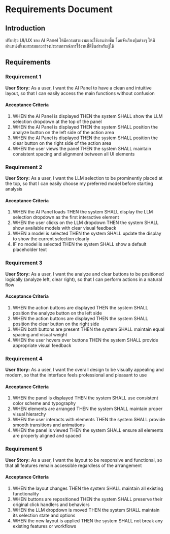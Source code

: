 # Requirements Document

## Introduction

ปรับปรุง UI/UX ของ AI Panel ให้มีความสวยงามและใช้งานง่ายขึ้น โดยจัดเรียงปุ่มต่างๆ ให้มีตำแหน่งที่เหมาะสมและสร้างประสบการณ์การใช้งานที่ดีขึ้นสำหรับผู้ใช้

## Requirements

### Requirement 1

**User Story:** As a user, I want the AI Panel to have a clean and intuitive layout, so that I can easily access the main functions without confusion

#### Acceptance Criteria

1. WHEN the AI Panel is displayed THEN the system SHALL show the LLM selection dropdown at the top of the panel
2. WHEN the AI Panel is displayed THEN the system SHALL position the analyze button on the left side of the action area
3. WHEN the AI Panel is displayed THEN the system SHALL position the clear button on the right side of the action area
4. WHEN the user views the panel THEN the system SHALL maintain consistent spacing and alignment between all UI elements

### Requirement 2

**User Story:** As a user, I want the LLM selection to be prominently placed at the top, so that I can easily choose my preferred model before starting analysis

#### Acceptance Criteria

1. WHEN the AI Panel loads THEN the system SHALL display the LLM selection dropdown as the first interactive element
2. WHEN the user clicks on the LLM dropdown THEN the system SHALL show available models with clear visual feedback
3. WHEN a model is selected THEN the system SHALL update the display to show the current selection clearly
4. IF no model is selected THEN the system SHALL show a default placeholder text

### Requirement 3

**User Story:** As a user, I want the analyze and clear buttons to be positioned logically (analyze left, clear right), so that I can perform actions in a natural flow

#### Acceptance Criteria

1. WHEN the action buttons are displayed THEN the system SHALL position the analyze button on the left side
2. WHEN the action buttons are displayed THEN the system SHALL position the clear button on the right side
3. WHEN both buttons are present THEN the system SHALL maintain equal spacing and visual weight
4. WHEN the user hovers over buttons THEN the system SHALL provide appropriate visual feedback

### Requirement 4

**User Story:** As a user, I want the overall design to be visually appealing and modern, so that the interface feels professional and pleasant to use

#### Acceptance Criteria

1. WHEN the panel is displayed THEN the system SHALL use consistent color scheme and typography
2. WHEN elements are arranged THEN the system SHALL maintain proper visual hierarchy
3. WHEN the user interacts with elements THEN the system SHALL provide smooth transitions and animations
4. WHEN the panel is viewed THEN the system SHALL ensure all elements are properly aligned and spaced

### Requirement 5

**User Story:** As a user, I want the layout to be responsive and functional, so that all features remain accessible regardless of the arrangement

#### Acceptance Criteria

1. WHEN the layout changes THEN the system SHALL maintain all existing functionality
2. WHEN buttons are repositioned THEN the system SHALL preserve their original click handlers and behaviors
3. WHEN the LLM dropdown is moved THEN the system SHALL maintain its selection state and options
4. WHEN the new layout is applied THEN the system SHALL not break any existing features or workflows